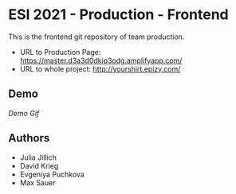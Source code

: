 # ESI 2021 - Production - Frontend

This is the frontend git repository of team production. 

- URL to Production Page: https://master.d3a3d0dkip3odg.amplifyapp.com/
- URL to whole project: http://yourshirt.epizy.com/

## Demo

*Demo Gif*




## Authors

- Julia Jillich
- David Krieg
- Evgeniya Puchkova
- Max Sauer




